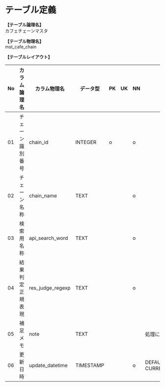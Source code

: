 # テーブル定義

**【テーブル論理名】**  
カフェチェーンマスタ

**【テーブル物理名】**  
mst_cafe_chain

**【テーブルレイアウト】**  

| No  |   カラム論理名   |   カラム物理名   | データ型  | PK  | UK  | NN  |         コメント          |
| --- | ---------------- | ---------------- | --------- | --- | --- | --- | ------------------------- |
| 01  | チェーン識別番号 | chain_id         | INTEGER   | o   |     | o   |                           |
| 02  | チェーン名称     | chain_name       | TEXT      |     |     | o   |                           |
| 03  | 検索用名称       | api_search_word  | TEXT      |     |     | o   |                           |
| 04  | 結果判定正規表現 | res_judge_regexp | TEXT      |     |     | o   |                           |
| 05  | 補足メモ         | note             | TEXT      |     |     |     | 処理には使用しない        |
| 06  | 更新日時         | update_datetime  | TIMESTAMP |     |     | o   | DEFAULT CURRENT_TIMESTAMP |
